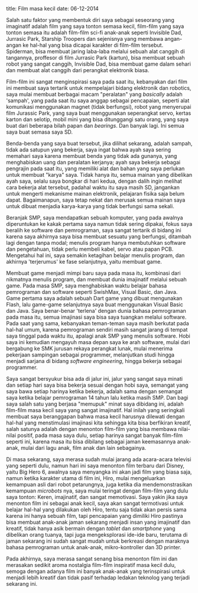 title: Film masa kecil
date: 06-12-2014

Salah satu faktor yang membentuk diri saya sebagai seseorang yang imaginatif adalah film yang saya tonton semasa kecil, film-film yang saya tonton semasa itu adalah film-film sci-fi anak-anak seperti Invisible Dad, Jurrasic Park, Starship Troopers dan sejenisnya yang membawa angan-angan ke hal-hal yang bisa dicapai karakter di film-film tersebut. Spiderman, bisa membuat jaring laba-laba melalui sebuah alat canggih di tangannya, proffesor di film Jurrasic Park (kartun), bisa membuat sebuah robot yang sangat canggih, Invisible Dad, bisa membuat game dalam sehari dan membuat alat canggih dari perangkat elektronik biasa.

Film-film ini sangat menginspirasi saya pada saat itu, kebanyakan dari film ini membuat saya tertarik untuk mempelajari bidang elektronik dan robotics, saya mulai membuat berbagai macam "peralatan" yang _basically_ adalah 'sampah', yang pada saat itu saya anggap sebagai pencapaian, seperti alat komunikasi menggunakan magnet (tidak berfungsi), robot yang menyerupai film Jurassic Park, yang saya buat menggunakan seperangkat servo, kertas karton dan selotip, mobil mini yang bisa ditunggangi satu orang, yang saya buat dari beberapa bilah papan dan _bearings_. Dan banyak lagi. Ini semua saya buat semasa saya SD.

Benda-benda yang saya buat tersebut, jika dilihat sekarang, adalah sampah, tidak ada satupun yang bekerja, saya ingat bahwa ayah saya sering memahari saya karena membuat benda yang tidak ada gunanya, yang menghabiskan uang dan peralatan kerjanya; ayah saya bekerja sebagai pengrajin pada saat itu, yang memiliki alat dan bahan yang saya perlukan untuk membuat "karya" saya. Tidak hanya itu, semua mainan yang dibelikan ayah saya, selalu saya bongkar di hari kedua, dengan dalih ingin melihat cara bekerja alat tersebut, padahal waktu itu saya masih SD, jangankan untuk mengerti mekanisme mainan elektronik, pelajaran fisika saja belum dapat. Bagaimanapun, saya tetap nekat dan merusak semua mainan saya untuk dibuat menjadia karya-karya yang tidak berfungsi sama sekali.

Beranjak SMP, saya mendapatkan sebuah komputer, yang pada awalnya diperuntukan ke kakak pertama saya namun tidak sering dipakai, fokus saya beralih ke software dan pemrograman, saya sangat tertarik di bidang ini karena saya akhirnya saya bisa membuat sesuatu yang berfungsi, ditambah lagi dengan tanpa modal;  menulis program hanya membutuhkan software dan pengetahuan, tidak perlu membeli kabel, servo atau papan PCB. Mengetahui hal ini, saya semakin ketagihan belajar menulis program, dan akhirnya 'terjerumus' ke fase selanjutnya, yaitu membuat game.

Membuat game menjadi mimpi baru saya pada masa itu, kombinasi dari nikmatnya menulis program, dan membuat dunia imajinatif melalui sebuah game. Pada masa SMP, saya menghabiskan waktu belajar bahasa pemrograman dan software seperti SwishMax, Visual Basic, dan Java. Game pertama saya adalah sebuah Dart game yang dibuat mengunakan Flash, lalu game-game selanjutnya saya buat menggunakan Visual Basic dan Java. Saya benar-benar 'terlena' dengan dunia bahasa pemrograman pada masa itu, semua imajinasi saya bisa saya tuangkan melalui software. Pada saat yang sama, kebanyakan teman-teman saya masih berkutat pada hal-hal umum, karena pemrograman sendiri masih sangat jarang di tempat saya tinggal pada waktu itu, apalagi anak SMP yang menulis software. Hobi saya ini kemudian mengayuh masa depan saya ke arah software, mulai dari bergabung ke SMK jurusan rekaya perangkat lunak, mulai menerima pekerjaan sampingan sebagai programmer, melanjutkan studi hingga menjadi sarjana di bidang _software engineering_, hingga bekerja sebagai programmer.

Saya sangat bersyukur bisa ada di jalur ini, jalur yang sangat saya minati dan setiap hari saya bisa bekerja sesuai dengan hobi saya, semangat yang saya bawa setiap harinya ketika bekerja, adalah sama dengan semangat saya ketika belajar pemrograman 14 tahun lalu ketika masih SMP. Dan bagi saya salah satu yang berjasa "memupuk" minat saya dibidang ini, adalah film-film masa kecil saya yang sangat imajinatif. Hal inilah yang seringkali membuat saya beranggapan bahwa masa kecil harusnya dilewati dengan hal-hal yang menstimulasi imajinasi kita sehingga kita bisa berfikiran kreatif, salah satunya adalah dengan menonton film-film yang bisa membawa nilai-nilai positif, pada masa saya dulu, setiap harinya sangat banyak film-film seperti ini, karena masa itu bisa dibilang sebagai jaman keemasannya anak-anak, mulai dari lagu anak, film anak dan lain sebagainya.

Di masa sekarang, saya merasa sudah mulai jarang ada acara-acara televisi yang seperti dulu, namun hari ini saya menonton film terbaru dari Disney, yaitu Big Hero 6, awalnya saya menyangka ini akan jadi film yang biasa saja, namun ketika karakter utama di film ini, Hiro, mulai mengeluarkan kemampuan asli dari robot petarungnya, juga ketika dia mendemonstrasikan kemampuan _microbots_ nya, saya mulai teringat dengan film-film yang dulu saya tonton: Keren, imajinatif, dan sangat memotivasi. Saya yakin jika saya menonton film ini sebagai anak kecil, saya akan sangat termotivasi untuk belajar hal-hal yang dilakukan oleh Hiro, tentu saja tidak akan persis sama karena ini hanya sebuah film, tapi pencapaian yang dimiliki Hiro pastinya bisa membuat anak-anak jaman sekarang menjadi insan yang imajinatif dan kreatif, tidak hanya asik bermain dengan _tablet_ dan _smartphone_ yang dibelikan orang tuanya, tapi juga mengeksplorasi ide-ide baru, terutama di jaman sekarang ini sudah sangat mudah untuk berkreasi dengan maraknya bahasa pemrograman untuk anak-anak, mikro-kontroller dan 3D printer.

Pada akhirnya, saya merasa sangat senang bisa menonton film ini dan merasakan sedikit aroma nostalgia film-film inspiratif masa kecil dulu, semoga dengan adanya film ini banyak anak-anak yang terinspirasi untuk menjadi lebih kreatif dan tidak pasif terhadap ledakan teknolog yang terjadi sekarang ini.
